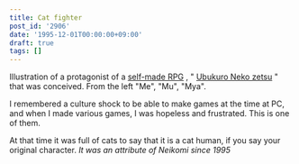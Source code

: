 ```yaml
---
title: Cat fighter
post_id: '2906'
date: '1995-12-01T00:00:00+09:00'
draft: true
tags: []
---
```


Illustration of a protagonist of a [self-made RPG](https://danmaq.com/tags/cats-story) , " [Ubukuro Neko zetsu](https://danmaq.com/cats_story) " that was conceived. From the left "Me", "Mu", "Mya".

I remembered a culture shock to be able to make games at the time at PC, and when I made various games, I was hopeless and frustrated. This is one of them.

At that time it was full of cats to say that it is a cat human, if you say your original character. _It was an attribute of Neikomi since 1995_
